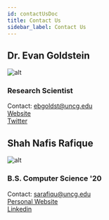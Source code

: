 ```yaml
---
id: contactUsDoc
title: Contact Us
sidebar_label: Contact Us
---
```


## Dr. Evan Goldstein
![alt](https://ges.uncg.edu/wp-content/uploads/2019/08/goldstein-237x300.jpg)


<!-- <div style={{display:'flex',justifyContent:'space-between'}}>
    <div>
        <div>
            You may contact Dr.Evan Goldstein at his email at <a href="mailto:ebgoldst@uncg.edu">ebgoldst@uncg.edu</a>.
        </div>
        <div>
            Dr.Evan Goldstein <a href="https://ges.uncg.edu/person/dr-evan-goldstein/">UNCG page</a>.
            
        </div>      
    </div>
   
    <img src="https://mdx-logo.now.sh" alt="Italian Trulli"/>

</div> -->

### Research Scientist
Contact:
ebgoldst@uncg.edu  
[Website](https://ebgoldstein.wordpress.com/)   
[Twitter](https://twitter.com/ebgoldstein)   
<!-- [UNCG Page](https://ges.uncg.edu/person/dr-evan-goldstein/) -->

## Shah Nafis Rafique

![alt](https://media-exp1.licdn.com/dms/image/C4D03AQF4hLLcnpa1Vw/profile-displayphoto-shrink_200_200/0?e=1597276800&v=beta&t=AaTNzI1aFDJMsqEFdrS_fT9cTuBlTdqRxLfIQ7Fo2FM)  

###  B.S. Computer Science '20
Contact:
sarafiqu@uncg.edu   
[Personal Website](http://shahnafisrafique.com/)    
[Linkedin](https://www.linkedin.com/in/shahnafis/)
